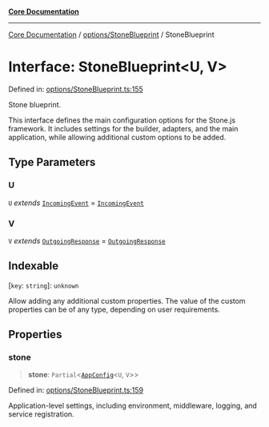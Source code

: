 [**Core Documentation**](../../../README.md)

***

[Core Documentation](../../../README.md) / [options/StoneBlueprint](../README.md) / StoneBlueprint

# Interface: StoneBlueprint\<U, V\>

Defined in: [options/StoneBlueprint.ts:155](https://github.com/stonemjs/core/blob/e2fddc9518734748c09a72d4b4064dd1d4c1288c/src/options/StoneBlueprint.ts#L155)

Stone blueprint.

This interface defines the main configuration options for the Stone.js framework.
It includes settings for the builder, adapters, and the main application,
while allowing additional custom options to be added.

## Type Parameters

### U

`U` *extends* [`IncomingEvent`](../../../events/IncomingEvent/classes/IncomingEvent.md) = [`IncomingEvent`](../../../events/IncomingEvent/classes/IncomingEvent.md)

### V

`V` *extends* [`OutgoingResponse`](../../../events/OutgoingResponse/classes/OutgoingResponse.md) = [`OutgoingResponse`](../../../events/OutgoingResponse/classes/OutgoingResponse.md)

## Indexable

\[`key`: `string`\]: `unknown`

Allow adding any additional custom properties.
The value of the custom properties can be of any type, depending on user requirements.

## Properties

### stone

> **stone**: `Partial`\<[`AppConfig`](AppConfig.md)\<`U`, `V`\>\>

Defined in: [options/StoneBlueprint.ts:159](https://github.com/stonemjs/core/blob/e2fddc9518734748c09a72d4b4064dd1d4c1288c/src/options/StoneBlueprint.ts#L159)

Application-level settings, including environment, middleware, logging, and service registration.
